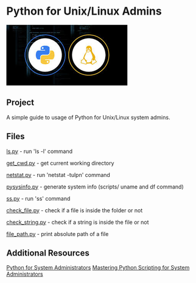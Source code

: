 # Python for Unix/Linux Admins
![Alt text](img/pythonlinux.jpg?raw=true "Title")

## Project

A simple guide to usage of Python for Unix/Linux system admins. 

## Files

[ls.py](scripts/ls.py) - run 'ls -l' command

[get_cwd.py](scripts/get_cwd.py) - get current working directory

[netstat.py](scripts/netstat.py) - run 'netstat -tulpn' command

[pysysinfo.py](scripts/pysysinfo.py) - generate system info (scripts/ uname and df command)

[ss.py](scripts/ss.py) - run 'ss' command

[check_file.py](scripts/check_file.py) - check if a file is inside the folder or not

[check_string.py](scripts/check_string.py) - check if a string is inside the file or not

[file_path.py](scripts/file_path.py) - print absolute path of a file

## Additional Resources 
[Python for System Administrators](https://python-for-system-administrators.readthedocs.io/en/latest/)
[Mastering Python Scripting for System Administrators](https://github.com/PacktPublishing/Mastering-Python-Scripting-for-System-Administrators-)